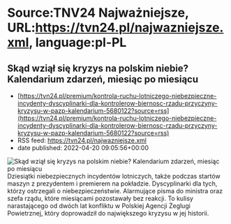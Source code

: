 # Source:TNV24 Najważniejsze, URL:https://tvn24.pl/najwazniejsze.xml, language:pl-PL

## Skąd wziął się kryzys na polskim niebie? Kalendarium zdarzeń, miesiąc po miesiącu
 - [https://tvn24.pl/premium/kontrola-ruchu-lotniczego-niebezpieczne-incydenty-dyscyplinarki-dla-kontrolerow-biernosc-rzadu-przyczyny-kryzysu-w-pazp-kalendarium-5680122?source=rss](https://tvn24.pl/premium/kontrola-ruchu-lotniczego-niebezpieczne-incydenty-dyscyplinarki-dla-kontrolerow-biernosc-rzadu-przyczyny-kryzysu-w-pazp-kalendarium-5680122?source=rss)
 - RSS feed: https://tvn24.pl/najwazniejsze.xml
 - date published: 2022-04-20 09:05:56+00:00

<img alt="Skąd wziął się kryzys na polskim niebie? Kalendarium zdarzeń, miesiąc po miesiącu" src="https://tvn24.pl/najnowsze/cdn-zdjecie-k2wrcl-cnbkontrol-5680274/alternates/LANDSCAPE_1280" />
    Dziesiątki niebezpiecznych incydentów lotniczych, także podczas startów maszyn z prezydentem i premierem na pokładzie. Dyscyplinarki dla tych, którzy ostrzegali o niebezpieczeństwie. Alarmujące pisma do ministra oraz szefa rządu, które miesiącami pozostawały bez reakcji. To kulisy narastającego od dwóch lat konfliktu w Polskiej Agencji Żeglugi Powietrznej, który doprowadził do największego kryzysu w jej historii.

